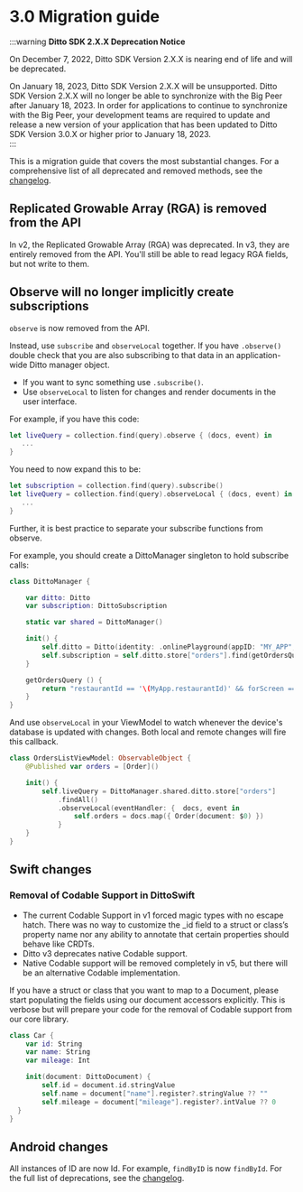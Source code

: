 # 3.0 Migration guide 

:::warning
**Ditto SDK 2.X.X Deprecation Notice**

On December 7, 2022, Ditto SDK Version 2.X.X is nearing end of life and will be deprecated. 

On January 18, 2023, Ditto SDK Version 2.X.X will be unsupported.  Ditto SDK Version 2.X.X will no longer be able to synchronize with the Big Peer after January 18, 2023.  In order for applications to continue to synchronize with the Big Peer, your development teams are required to update and release a new version of your application that has been updated to Ditto SDK Version 3.0.X or higher prior to January 18, 2023.  
:::


This is a migration guide that covers the most substantial
changes. For a comprehensive list of all deprecated and
removed methods, see the [changelog](/changelog).

## Replicated Growable Array (RGA) is removed from the API

In v2, the Replicated Growable Array (RGA) was deprecated. In v3, they are
entirely removed from the API. You'll still be able to read legacy RGA fields,
but not write to them.

## Observe will no longer implicitly create subscriptions

`observe` is now removed from the API. 

Instead, use `subscribe` and `observeLocal` together. If you
have `.observe()` double check that you are also subscribing to that data in an
application-wide Ditto manager object.

* If you want to sync something use `.subscribe()`. 
*  Use `observeLocal` to listen for changes and render documents in the user interface.

For example, if you have this code:

```swift
let liveQuery = collection.find(query).observe { (docs, event) in
   ...
}
```

You need to now expand this to be:

```swift
let subscription = collection.find(query).subscribe()
let liveQuery = collection.find(query).observeLocal { (docs, event) in
   ...
}
```

Further, it is best practice to separate your subscribe functions from observe. 

For example, you should create a DittoManager singleton to hold subscribe calls:

```swift
class DittoManager {

    var ditto: Ditto
    var subscription: DittoSubscription

    static var shared = DittoManager()

    init() {
        self.ditto = Ditto(identity: .onlinePlayground(appID: "MY_APP", token: "MY_TOKEN"))
        self.subscription = self.ditto.store["orders"].find(getOrdersQuery()).subscribe()
    }

    getOrdersQuery () {
        return "restaurantId == '\(MyApp.restaurantId)' && forScreen == '\(MyApp.deviceType)'"
    }
}

```

And use `observeLocal` in your ViewModel to watch whenever the device's database is updated with changes. Both local and remote changes will fire this callback.

```swift
class OrdersListViewModel: ObservableObject {
    @Published var orders = [Order]()

    init() {
        self.liveQuery = DittoManager.shared.ditto.store["orders"]
            .findAll()
            .observeLocal(eventHandler: {  docs, event in
                self.orders = docs.map({ Order(document: $0) })
            }
    }
}
```

## Swift changes

### Removal of Codable Support in DittoSwift

* The current Codable Support in v1 forced magic types with no escape hatch. There was no way to customize the _id field to a struct or class’s property name nor any ability to annotate that certain properties should behave like CRDTs. 
* Ditto v3 deprecates native Codable support.
* Native Codable support will be removed completely in v5, but there will be an alternative Codable implementation.

If you have a struct or class that you want to map to a Document, please start
populating the fields using our document accessors explicitly.  This is verbose
but will prepare your code for the removal of Codable support from our core
library.

```swift
class Car {
    var id: String
    var name: String
    var mileage: Int

    init(document: DittoDocument) {
        self.id = document.id.stringValue
        self.name = document["name"].register?.stringValue ?? ""
        self.mileage = document["mileage"].register?.intValue ?? 0
  }
}
```

## Android changes

All instances of ID are now Id. For example, `findByID` is now `findById`. For the full list of deprecations, see the [changelog](/changelog).
